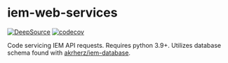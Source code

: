 # iem-web-services

[![DeepSource](https://app.deepsource.com/gh/akrherz/iem-web-services.svg/?label=active+issues&show_trend=true&token=WvZunVBligt7HgkO2JGg5uMe)](https://app.deepsource.com/gh/akrherz/iem-web-services/)
[![codecov](https://codecov.io/gh/akrherz/iem-web-services/graph/badge.svg?token=zKXnLZdxIk)](https://codecov.io/gh/akrherz/iem-web-services)

Code servicing IEM API requests. Requires python 3.9+.  Utilizes database
schema found with [akrherz/iem-database](https://github.com/akrherz/iem-database.git).
